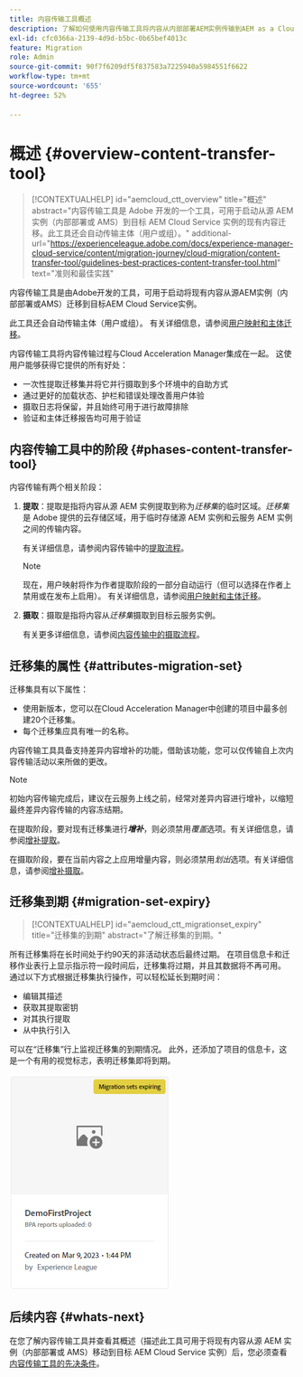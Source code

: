 ```yaml
---
title: 内容传输工具概述
description: 了解如何使用内容传输工具将内容从内部部署AEM实例传输到AEM as a Cloud Service
exl-id: cfc0366a-2139-4d9d-b5bc-0b65bef4013c
feature: Migration
role: Admin
source-git-commit: 90f7f6209df5f837583a7225940a5984551f6622
workflow-type: tm+mt
source-wordcount: '655'
ht-degree: 52%

---
```


# 概述 {#overview-content-transfer-tool}

>[!CONTEXTUALHELP]
>id="aemcloud_ctt_overview"
>title="概述"
>abstract="内容传输工具是 Adobe 开发的一个工具，可用于启动从源 AEM 实例（内部部署或 AMS）到目标 AEM Cloud Service 实例的现有内容迁移。此工具还会自动传输主体（用户或组）。"
>additional-url="https://experienceleague.adobe.com/docs/experience-manager-cloud-service/content/migration-journey/cloud-migration/content-transfer-tool/guidelines-best-practices-content-transfer-tool.html" text="准则和最佳实践"

内容传输工具是由Adobe开发的工具，可用于启动将现有内容从源AEM实例（内部部署或AMS）迁移到目标AEM Cloud Service实例。

此工具还会自动传输主体（用户或组）。  有关详细信息，请参阅[用户映射和主体迁移](/help/journey-migration/content-transfer-tool/using-content-transfer-tool/user-mapping-and-migration.md)。

内容传输工具将内容传输过程与Cloud Acceleration Manager集成在一起。 这使用户能够获得它提供的所有好处：

* 一次性提取迁移集并将它并行摄取到多个环境中的自助方式
* 通过更好的加载状态、护栏和错误处理改善用户体验
* 摄取日志将保留，并且始终可用于进行故障排除
* 验证和主体迁移报告均可用于验证

## 内容传输工具中的阶段 {#phases-content-transfer-tool}

内容传输有两个相关阶段：

1. **提取**：提取是指将内容从源 AEM 实例提取到称为&#x200B;*迁移集*&#x200B;的临时区域。*迁移集*&#x200B;是 Adobe 提供的云存储区域，用于临时存储源 AEM 实例和云服务 AEM 实例之间的传输内容。

   有关详细信息，请参阅内容传输中的[提取流程](/help/journey-migration/content-transfer-tool/using-content-transfer-tool/extracting-content.md)。

   >[!NOTE]
   >现在，用户映射将作为作者提取阶段的一部分自动运行（但可以选择在作者上禁用或在发布上启用）。 有关详细信息，请参阅[用户映射和主体迁移](/help/journey-migration/content-transfer-tool/using-content-transfer-tool/user-mapping-and-migration.md)。

1. **摄取**：摄取是指将内容从&#x200B;*迁移集*&#x200B;摄取到目标云服务实例。

   有关更多详细信息，请参阅[内容传输中的摄取流程](/help/journey-migration/content-transfer-tool/using-content-transfer-tool/ingesting-content.md)。

## 迁移集的属性 {#attributes-migration-set}

迁移集具有以下属性：

* 使用新版本，您可以在Cloud Acceleration Manager中创建的项目中最多创建20个迁移集。
* 每个迁移集应具有唯一的名称。

内容传输工具具备支持差异内容增补的功能，借助该功能，您可以仅传输自上次内容传输活动以来所做的更改。

>[!NOTE]
>初始内容传输完成后，建议在云服务上线之前，经常对差异内容进行增补，以缩短最终差异内容传输的内容冻结期。

在提取阶段，要对现有迁移集进行&#x200B;***增补***，则必须禁用&#x200B;*覆盖*&#x200B;选项。有关详细信息，请参阅[增补提取](/help/journey-migration/content-transfer-tool/using-content-transfer-tool/extracting-content.md#top-up-extraction-process)。

在摄取阶段，要在当前内容之上应用增量内容，则必须禁用&#x200B;*划出*&#x200B;选项。有关详细信息，请参阅[增补摄取](/help/journey-migration/content-transfer-tool/using-content-transfer-tool/ingesting-content.md#top-up-ingestion-process)。

## 迁移集到期 {#migration-set-expiry}

>[!CONTEXTUALHELP]
>id="aemcloud_ctt_migrationset_expiry"
>title="迁移集的到期"
>abstract="了解迁移集的到期。"

所有迁移集将在长时间处于约90天的非活动状态后最终过期。 在项目信息卡和迁移作业表行上显示指示符一段时间后，迁移集将过期，并且其数据将不再可用。 通过以下方式根据迁移集执行操作，可以轻松延长到期时间：

* 编辑其描述
* 获取其提取密钥
* 对其执行提取
* 从中执行引入

可以在“迁移集”行上监视迁移集的到期情况。 此外，还添加了项目的信息卡，这是一个有用的视觉标志，表明迁移集即将到期。

![图像](/help/journey-migration/content-transfer-tool/assets-ctt/cttcam29.png)


## 后续内容 {#whats-next}

在您了解内容传输工具并查看其概述（描述此工具可用于将现有内容从源 AEM 实例（内部部署或 AMS）移动到目标 AEM Cloud Service 实例）后，您必须查看[内容传输工具的先决条件](/help/journey-migration/content-transfer-tool/using-content-transfer-tool/prerequisites-content-transfer-tool.md)。
